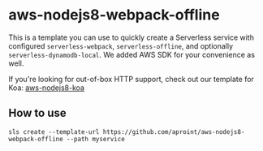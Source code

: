 # aws-nodejs8-webpack-offline

This is a template you can use to quickly create a Serverless service with configured
`serverless-webpack`, `serverless-offline`, and optionally `serverless-dynamodb-local`.
We added AWS SDK for your convenience as well.

If you're looking for out-of-box HTTP support, check out our template for Koa:
[aws-nodejs8-koa](https://github.com/aproint/aws-nodejs8-koa)

## How to use

```
sls create --template-url https://github.com/aproint/aws-nodejs8-webpack-offline --path myservice
```
